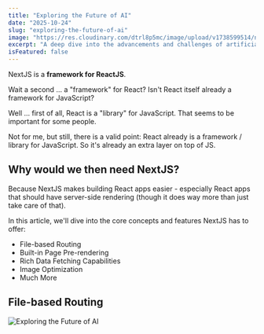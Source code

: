 ```yaml
---
title: "Exploring the Future of AI"
date: "2025-10-24"
slug: "exploring-the-future-of-ai"
image: "https://res.cloudinary.com/dtrl8p5mc/image/upload/v1738599514/nextjs-course-mutations/n5ne23vy1lyxrgwbpebh.jpg"
excerpt: "A deep dive into the advancements and challenges of artificial intelligence."
isFeatured: false
---
```


NextJS is a **framework for ReactJS**.

Wait a second ... a "framework" for React? Isn't React itself already a framework for JavaScript?

Well ... first of all, React is a "library" for JavaScript. That seems to be important for some people.

Not for me, but still, there is a valid point: React already is a framework / library for JavaScript. So it's already an extra layer on top of JS.

## Why would we then need NextJS?

Because NextJS makes building React apps easier - especially React apps that should have server-side rendering (though it does way more than just take care of that).

In this article, we'll dive into the core concepts and features NextJS has to offer:

- File-based Routing
- Built-in Page Pre-rendering
- Rich Data Fetching Capabilities
- Image Optimization
- Much More

## File-based Routing

![Exploring the Future of AI](https://res.cloudinary.com/dtrl8p5mc/image/upload/v1738599514/nextjs-course-mutations/n5ne23vy1lyxrgwbpebh.jpg)

